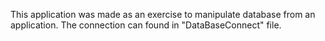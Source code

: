 This application was made as an exercise to manipulate database from an application. The connection can found in "DataBaseConnect" file.
